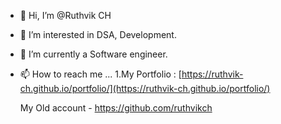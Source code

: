 
- 👋 Hi, I’m @Ruthvik CH
- 👀 I’m interested in DSA, Development.
- 🌱 I’m currently a Software engineer.
- 📫 How to reach me ...
1.My Portfolio : [https://ruthvik-ch.github.io/portfolio/](https://ruthvik-ch.github.io/portfolio/)

  My Old account - https://github.com/ruthvikch
<!---
Ruthvik-Ch/Ruthvik-Ch is a ✨ special ✨ repository because its `README.md` (this file) appears on your GitHub profile.
You can click the Preview link to take a look at your changes.
--->
